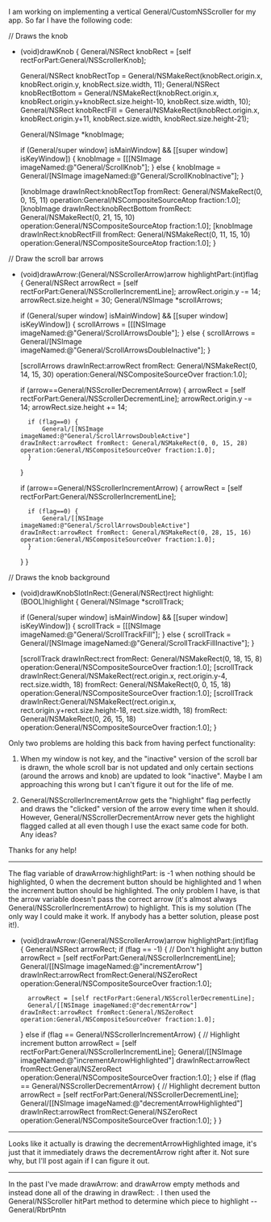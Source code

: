 I am working on implementing a vertical General/CustomNSScroller for my app.  So far I have the following code:

    
// Draws the knob
- (void)drawKnob
{
	General/NSRect knobRect = [self rectForPart:General/NSScrollerKnob];
   
	General/NSRect knobRectTop = General/NSMakeRect(knobRect.origin.x, knobRect.origin.y, knobRect.size.width, 11);
	General/NSRect knobRectBottom = General/NSMakeRect(knobRect.origin.x, knobRect.origin.y+knobRect.size.height-10, knobRect.size.width, 10);
	General/NSRect knobRectFill = General/NSMakeRect(knobRect.origin.x, knobRect.origin.y+11, knobRect.size.width, knobRect.size.height-21);
	
	General/NSImage *knobImage;
	
	if (General/super window] isMainWindow] && [[super window] isKeyWindow]) {
		knobImage = [[[NSImage imageNamed:@"General/ScrollKnob"];
	} else {
		knobImage = General/[NSImage imageNamed:@"General/ScrollKnobInactive"];
	}
	
	[knobImage drawInRect:knobRectTop fromRect: General/NSMakeRect(0, 0, 15, 11) operation:General/NSCompositeSourceAtop fraction:1.0];
	[knobImage drawInRect:knobRectBottom fromRect: General/NSMakeRect(0, 21, 15, 10) operation:General/NSCompositeSourceAtop fraction:1.0];
	[knobImage drawInRect:knobRectFill fromRect: General/NSMakeRect(0, 11, 15, 10) operation:General/NSCompositeSourceAtop fraction:1.0];
}

// Draw the scroll bar arrows
- (void)drawArrow:(General/NSScrollerArrow)arrow highlightPart:(int)flag
{
	General/NSRect arrowRect = [self rectForPart:General/NSScrollerIncrementLine];
	arrowRect.origin.y -= 14;
	arrowRect.size.height = 30;
	General/NSImage *scrollArrows;
	
	if (General/super window] isMainWindow] && [[super window] isKeyWindow]) {
		scrollArrows = [[[NSImage imageNamed:@"General/ScrollArrowsDouble"];
	} else {
		scrollArrows = General/[NSImage imageNamed:@"General/ScrollArrowsDoubleInactive"];
	}
	
	[scrollArrows drawInRect:arrowRect fromRect: General/NSMakeRect(0, 14, 15, 30) operation:General/NSCompositeSourceOver fraction:1.0];
	
	if (arrow==General/NSScrollerDecrementArrow) {
		arrowRect = [self rectForPart:General/NSScrollerDecrementLine];
		arrowRect.origin.y -= 14;
		arrowRect.size.height += 14;
		
		if (flag==0) {
			General/[[NSImage imageNamed:@"General/ScrollArrowsDoubleActive"] drawInRect:arrowRect fromRect: General/NSMakeRect(0, 0, 15, 28) operation:General/NSCompositeSourceOver fraction:1.0];
		}
	}
	
	if (arrow==General/NSScrollerIncrementArrow) {
		arrowRect = [self rectForPart:General/NSScrollerIncrementLine];
		
		if (flag==0) {
			General/[[NSImage imageNamed:@"General/ScrollArrowsDoubleActive"] drawInRect:arrowRect fromRect: General/NSMakeRect(0, 28, 15, 16) operation:General/NSCompositeSourceOver fraction:1.0];
		}
	}
}

// Draws the knob background
- (void)drawKnobSlotInRect:(General/NSRect)rect highlight:(BOOL)highlight
{
	General/NSImage *scrollTrack;
	
	if (General/super window] isMainWindow] && [[super window] isKeyWindow]) {
		scrollTrack = [[[NSImage imageNamed:@"General/ScrollTrackFill"];
	} else {
		scrollTrack = General/[NSImage imageNamed:@"General/ScrollTrackFillInactive"];
	}
	
	[scrollTrack drawInRect:rect fromRect: General/NSMakeRect(0, 18, 15, 8) operation:General/NSCompositeSourceOver fraction:1.0];
	[scrollTrack drawInRect:General/NSMakeRect(rect.origin.x, rect.origin.y-4, rect.size.width, 18) fromRect: General/NSMakeRect(0, 0, 15, 18) operation:General/NSCompositeSourceOver fraction:1.0];
	[scrollTrack drawInRect:General/NSMakeRect(rect.origin.x, rect.origin.y+rect.size.height-18, rect.size.width, 18) fromRect: General/NSMakeRect(0, 26, 15, 18) operation:General/NSCompositeSourceOver fraction:1.0];
}


Only two problems are holding this back from having perfect functionality:

1.  When my window is not key, and the "inactive" version of the scroll bar is drawn, the whole scroll bar is not updated and only certain sections (around the arrows and knob) are updated to look "inactive".  Maybe I am approaching this wrong but I can't figure it out for the life of me.

2.  General/NSScrollerIncrementArrow gets the "highlight" flag perfectly and draws the "clicked" version of the arrow every time when it should.  However, General/NSScrollerDecrementArrow never gets the highlight flagged called at all even though I use the exact same code for both.  Any ideas?

Thanks for any help!

----
The flag variable of drawArrow:highlightPart: is -1 when nothing should be highlighted, 0 when the decrement button should be highlighted and 1 when the increment button should be highlighted. The only problem I have, is that the arrow variable doesn't pass the correct arrow (it's almost always General/NSScrollerIncrementArrow) to highlight. This is my solution (The only way I could make it work. If anybody has a better solution, please post it!).
    
- (void)drawArrow:(General/NSScrollerArrow)arrow highlightPart:(int)flag
{
	General/NSRect arrowRect;
	if (flag == -1) { // Don't highlight any button
		arrowRect = [self rectForPart:General/NSScrollerIncrementLine];
		General/[[NSImage imageNamed:@"incrementArrow"] drawInRect:arrowRect fromRect:General/NSZeroRect operation:General/NSCompositeSourceOver fraction:1.0];
		
		arrowRect = [self rectForPart:General/NSScrollerDecrementLine];
		General/[[NSImage imageNamed:@"decrementArrow"] drawInRect:arrowRect fromRect:General/NSZeroRect operation:General/NSCompositeSourceOver fraction:1.0];
	} else if (flag == General/NSScrollerIncrementArrow) { // Highlight increment button
		arrowRect = [self rectForPart:General/NSScrollerIncrementLine];
		General/[[NSImage imageNamed:@"incrementArrowHighlighted"] drawInRect:arrowRect fromRect:General/NSZeroRect operation:General/NSCompositeSourceOver fraction:1.0];
	} else if (flag == General/NSScrollerDecrementArrow) { // Highlight decrement button
		arrowRect = [self rectForPart:General/NSScrollerDecrementLine];
		General/[[NSImage imageNamed:@"decrementArrowHighlighted"] drawInRect:arrowRect fromRect:General/NSZeroRect operation:General/NSCompositeSourceOver fraction:1.0];
	}
}


----
Looks like it actually is drawing the decrementArrowHighlighted image, it's just that it immediately draws the decrementArrow right after it.  Not sure why, but I'll post again if I can figure it out.

----
In the past I've made drawArrow: and drawArrow empty methods and instead done all of the drawing in drawRect: .  I then used the General/NSScroller hitPart method to determine which piece to highlight  -- General/RbrtPntn